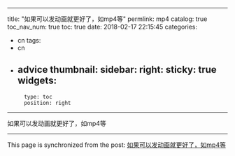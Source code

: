 
---
title: "如果可以发动画就更好了，如mp4等"
permlink: mp4
catalog: true
toc_nav_num: true
toc: true
date: 2018-02-17 22:15:45
categories:
- cn
tags:
- cn
- advice
thumbnail: 
sidebar:
    right:
        sticky: true
widgets:
    -
        type: toc
        position: right
---


如果可以发动画就更好了，如mp4等

- - -

This page is synchronized from the post: [如果可以发动画就更好了，如mp4等](https://steemit.com/@andrewma/mp4)
